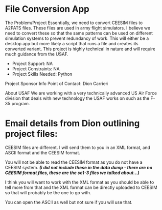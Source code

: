 # File Conversion App

The Problem/Project
Essentially, we need to convert CEESIM files to A2PATS files. These files are used in army flight simulators. I believe we need to convert these so that the same patterns can be used on different simulation systems to prevent redundancy of work. This will either be a desktop app but more likely a script that runs a file and creates its converted variant. This project is highly technical in nature and will require much guidance from the USAF.

- Project Support: NA
- Project Constraints: NA
- Project Skills Needed: Python

Project Sponsor Info
Point of Contact: Dion Carrieri

About USAF
We are working with a very technically advanced US Air Force division that deals with new technology the USAF works on such as the F-35 program.



# Email details from Dion outlining project files:

CEESIM files are different. I will send them to you in an XML format, and ASCII format and the CEESIM format.

You will not be able to read the CEESIM format as you do not have a CEESIM system. __*(I did not include these in the data dump - there are no CEESIM format files, these are the sc1-3 files we talked about...)*__

I think you will want to work with the XML format as you should be able to tell more from that and the XML format can be directly uploaded to CEESIM so that will probably be the one to go with.

You can open the ASCII as well but not sure if you will use that.
